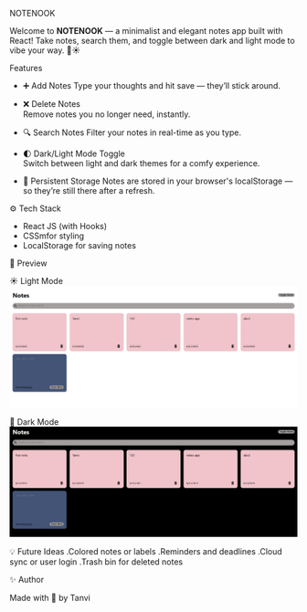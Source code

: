  NOTENOOK

Welcome to **NOTENOOK** — a minimalist and elegant notes app built with React! Take notes, search them, and toggle between dark and light mode to vibe your way. 🌙☀️

Features

- ➕ Add Notes
  Type your thoughts and hit save — they’ll stick around.

- ❌ Delete Notes  
  Remove notes you no longer need, instantly.

- 🔍 Search Notes 
  Filter your notes in real-time as you type.

- 🌓 Dark/Light Mode Toggle  
  Switch between light and dark themes for a comfy experience.

- 💾 Persistent Storage
  Notes are stored in your browser's localStorage — so they’re still there after a refresh.


⚙️ Tech Stack

- React JS (with Hooks)
- CSSmfor styling
- LocalStorage for saving notes


📸 Preview

☀️ Light Mode
![Light Mode](./images/lightmode.png)

🌙 Dark Mode
![Dark Mode](./images/darkmode.png)



💡 Future Ideas
.Colored notes or labels
.Reminders and deadlines
.Cloud sync or user login
.Trash bin for deleted notes

✨ Author

Made with 💙 by Tanvi 
